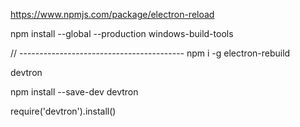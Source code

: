 
https://www.npmjs.com/package/electron-reload



npm install --global --production windows-build-tools

//     -----------------------------------------
npm i -g electron-rebuild

devtron

 npm install --save-dev devtron


 require('devtron').install()

